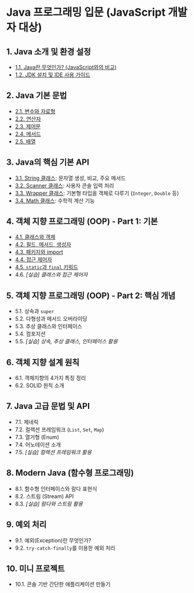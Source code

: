 # Java 프로그래밍 입문 (JavaScript 개발자 대상)

## 1. Java 소개 및 환경 설정
-   [1.1. Java란 무엇인가? (JavaScript와의 비교)](./01_Java_소개_및_환경_설정/1.1_Java란_무엇인가.md)
-   [1.2. JDK 설치 및 IDE 사용 가이드](./01_Java_소개_및_환경_설정/1.2_JDK_설치_및_IDE_사용가이드.md)

## 2. Java 기본 문법
-   [2.1. 변수와 자료형](./02_Java_기본_문법/2.1_변수와_데이터_타입.md)
-   [2.2. 연산자](./02_Java_기본_문법/2.2_연산자.md)
-   [2.3. 제어문](./02_Java_기본_문법/2.3_제어문.md)
-   [2.4. 메서드](./02_Java_기본_문법/2.4_메서드.md)
-   [2.5. 배열](./02_Java_기본_문법/2.5_배열.md)

## 3. Java의 핵심 기본 API
-   [3.1. String 클래스](./03_Java의_핵심_기본_API/3.1_String_클래스.md): 문자열 생성, 비교, 주요 메서드
-   [3.2. Scanner 클래스](./03_Java의_핵심_기본_API/3.2_Scanner_클래스.md): 사용자 콘솔 입력 처리
-   [3.3. Wrapper 클래스](./03_Java의_핵심_기본_API/3.3_Wrapper_클래스.md): 기본형 타입을 객체로 다루기 (`Integer`, `Double` 등)
-   [3.4. Math 클래스](./03_Java의_핵심_기본_API/3.4_Math_클래스.md): 수학적 계산 기능

## 4. 객체 지향 프로그래밍 (OOP) - Part 1: 기본
-   [4.1. 클래스와 객체](./04_객체_지향_프로그래밍_OOP_Part1/4.1_클래스와_객체.md)
-   [4.2. 필드, 메서드, 생성자](./04_객체_지향_프로그래밍_OOP_Part1/4.2_필드_메서드_생성자.md)
-   [4.3. 패키지와 import](./04_객체_지향_프로그래밍_OOP_Part1/4.3_패키지와_import.md)
-   [4.4. 접근 제어자](./04_객체_지향_프로그래밍_OOP_Part1/4.4_접근_제어자.md)
-   [4.5. `static`과 `final` 키워드](./04_객체_지향_프로그래밍_OOP_Part1/4.5_static과_final_키워드.md)
-   4.6. *[실습] 클래스와 접근 제어자*

## 5. 객체 지향 프로그래밍 (OOP) - Part 2: 핵심 개념
-   5.1. 상속과 `super`
-   5.2. 다형성과 메서드 오버라이딩
-   5.3. 추상 클래스와 인터페이스
-   5.4. 컴포지션
-   5.5. *[실습] 상속, 추상 클래스, 인터페이스 활용*

## 6. 객체 지향 설계 원칙
-   6.1. 객체지향의 4가지 특징 정리
-   6.2. SOLID 원칙 소개

## 7. Java 고급 문법 및 API
-   7.1. 제네릭
-   7.2. 컬렉션 프레임워크 (`List`, `Set`, `Map`)
-   7.3. 열거형 (Enum)
-   7.4. 어노테이션 소개
-   7.5. *[실습] 컬렉션 프레임워크 활용*

## 8. Modern Java (함수형 프로그래밍)
-   8.1. 함수형 인터페이스와 람다 표현식
-   8.2. 스트림 (Stream) API
-   8.3. *[실습] 람다와 스트림 활용*

## 9. 예외 처리
-   9.1. 예외(Exception)란 무엇인가?
-   9.2. `try-catch-finally`를 이용한 예외 처리

## 10. 미니 프로젝트
-   10.1. 콘솔 기반 간단한 애플리케이션 만들기